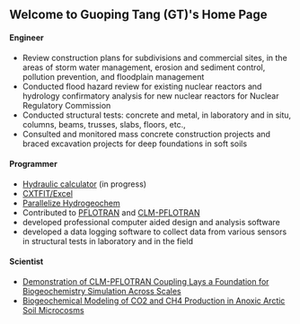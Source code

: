 ## Welcome to Guoping Tang (GT)'s Home Page 

#### Engineer 
* Review construction plans for subdivisions and commercial sites, in the areas of storm water management, erosion and sediment control, pollution prevention, and floodplain management 
* Conducted flood hazard review for existing nuclear reactors and hydrology confirmatory analysis for new nuclear reactors for Nuclear Regulatory Commission
* Conducted structural tests: concrete and metal, in laboratory and in situ, columns, beams, trusses, slabs, floors, etc.,  
* Consulted and monitored mass concrete construction projects and braced excavation projects for deep foundations in soft soils

#### Programmer
* [Hydraulic calculator](https://github.com/t6g/HydraulicCalculator) (in progress) 
* [CXTFIT/Excel](https://cxtfit.github.io)
* [Parallelize Hydrogeochem](http://doi.org/10.1016/j.cageo.2010.04.013) 
* Contributed to [PFLOTRAN](https://bitbucket.org/pflotran/) and [CLM-PFLOTRAN](https://doi.org/10.5194/gmd-9-927-2016) 
* developed professional computer aided design and analysis software  
* developed a data logging software to collect data from various sensors in structural tests in laboratory and in the field 

#### Scientist
* [Demonstration of CLM-PFLOTRAN Coupling Lays a Foundation for Biogeochemistry Simulation Across Scales](https://ngee-arctic.ornl.gov/highlights/demonstration-clm-pflotran-coupling-lays-foundation-biogeochemistry-simulation-across)
* [Biogeochemical Modeling of CO2 and CH4 Production in Anoxic Arctic Soil Microcosms](https://ngee-arctic.ornl.gov/results/biogeochemical-modeling-co2-and-ch4-production-anoxic-arctic-soil-microcosms)
